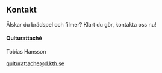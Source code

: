 ## Kontakt

Älskar du brädspel och filmer? Klart du gör, kontakta oss nu!

#### Qulturattaché

Tobias Hansson

[qulturattache@d.kth.se](mailto:qulturattache@d.kth.se)

